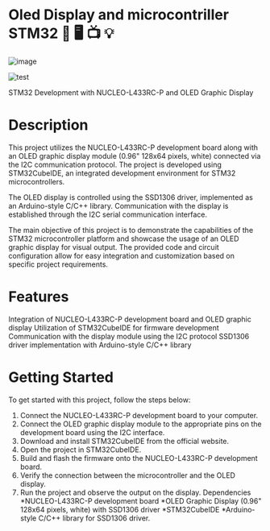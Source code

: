 # Oled Display and microcontriller STM32   🔧 🖥️ 📺 💡 

![image](https://github.com/aureliosss/oled_display_stm32/assets/84960010/e30636dd-d636-4ff4-84e7-e9b81c6eb961)
 
![test](https://github.com/aureliosss/oled_display_stm32/assets/84960010/466d7218-c6aa-45c6-b868-d7c7e06ece8c)

STM32 Development with NUCLEO-L433RC-P and OLED Graphic Display

# Description
This project utilizes the NUCLEO-L433RC-P development board along with an OLED graphic display module (0.96" 128x64 pixels, white) connected via the I2C communication protocol. The project is developed using STM32CubeIDE, an integrated development environment for STM32 microcontrollers.

The OLED display is controlled using the SSD1306 driver, implemented as an Arduino-style C/C++ library. Communication with the display is established through the I2C serial communication interface.

The main objective of this project is to demonstrate the capabilities of the STM32 microcontroller platform and showcase the usage of an OLED graphic display for visual output. The provided code and circuit configuration allow for easy integration and customization based on specific project requirements.

# Features
Integration of NUCLEO-L433RC-P development board and OLED graphic display
Utilization of STM32CubeIDE for firmware development
Communication with the display module using the I2C protocol
SSD1306 driver implementation with Arduino-style C/C++ library
# Getting Started
To get started with this project, follow the steps below:

1. Connect the NUCLEO-L433RC-P development board to your computer.
2. Connect the OLED graphic display module to the appropriate pins on the development board using the I2C interface.
3. Download and install STM32CubeIDE from the official website.
4. Open the project in STM32CubeIDE.
5. Build and flash the firmware onto the NUCLEO-L433RC-P development board.
6. Verify the connection between the microcontroller and the OLED display.
7. Run the project and observe the output on the display.
Dependencies
*NUCLEO-L433RC-P development board
*OLED Graphic Display (0.96" 128x64 pixels, white) with SSD1306 driver
*STM32CubeIDE
*Arduino-style C/C++ library for SSD1306 driver.
